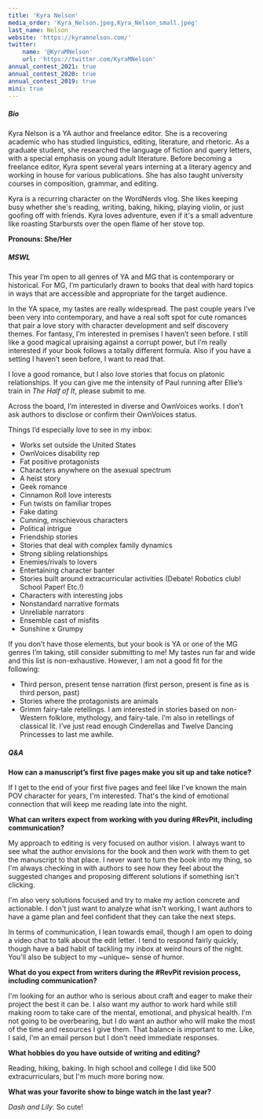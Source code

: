 ```yaml
---
title: 'Kyra Nelson'
media_order: 'Kyra_Nelson.jpeg,Kyra_Nelson_small.jpeg'
last_name: Nelson
website: 'https://kyramnelson.com/'
twitter:
    name: '@KyraMNelson'
    url: 'https://twitter.com/KyraMNelson'
annual_contest_2021: true
annual_contest_2020: true
annual_contest_2019: true
mini: true
---
```


##### Bio

Kyra Nelson is a YA author and freelance editor. She is a recovering academic who has studied linguistics, editing, literature, and rhetoric. As a graduate student, she researched the language of fiction and query letters, with a special emphasis on young adult literature. Before becoming a freelance editor, Kyra spent several years interning at a literary agency and working in house for various publications. She has also taught university courses in composition, grammar, and editing.

Kyra is a recurring character on the WordNerds vlog. She likes keeping busy whether she's reading, writing, baking, hiking, playing violin, or just goofing off with friends. Kyra loves adventure, even if it's a small adventure like roasting Starbursts over the open flame of her stove top.

**Pronouns: She/Her**

##### MSWL

This year I’m open to all genres of YA and MG that is contemporary or historical. For MG, I’m particularly drawn to books that deal with hard topics in ways that are accessible and appropriate for the target audience.

In the YA space, my tastes are really widespread. The past couple years I’ve been very into contemporary, and have a real soft spot for cute romances that pair a love story with character development and self discovery themes. For fantasy, I’m interested in premises I haven’t seen before. I still like a good magical upraising against a corrupt power, but I’m really interested if your book follows a totally different formula. Also if you have a setting I haven’t seen before, I want to read that. 

I love a good romance, but I also love stories that focus on platonic relationships. If you can give me the intensity of Paul running after Ellie’s train in _The Half of It_, please submit to me.

Across the board, I’m interested in diverse and OwnVoices works. I don’t ask authors to disclose or confirm their OwnVoices status.

Things I’d especially love to see in my inbox:
 * Works set outside the United States
 * OwnVoices disability rep
 * Fat positive protagonists
 * Characters anywhere on the asexual spectrum
 * A heist story
 * Geek romance
 * Cinnamon Roll love interests
 * Fun twists on familiar tropes
 * Fake dating
 * Cunning, mischievous characters
 * Political intrigue
 * Friendship stories
 * Stories that deal with complex family dynamics
 * Strong sibling relationships
 * Enemies/rivals to lovers
 * Entertaining character banter
 * Stories built around extracurricular activities (Debate! Robotics club! School Paper! Etc.!)
 * Characters with interesting jobs
 * Nonstandard narrative formats
 * Unreliable narrators
 * Ensemble cast of misfits
 * Sunshine x Grumpy

If you don’t have those elements, but your book is YA or one of the MG genres I’m taking, still consider submitting to me! My tastes run far and wide and this list is non-exhaustive. However, I am not a good fit for the following:

 * Third person, present tense narration (first person, present is fine as is third person, past)
 * Stories where the protagonists are animals
 * Grimm fairy-tale retellings. I am interested in stories based on non-Western folklore, mythology, and fairy-tale. I’m also in retellings of classical lit. I’ve just read enough Cinderellas and Twelve Dancing Princesses to last me awhile.

##### Q&A

**How can a manuscript’s first five pages make you sit up and take notice?**

If I get to the end of your first five pages and feel like I've known the main POV character for years, I'm interested. That's the kind of emotional connection that will keep me reading late into the night. 

**What can writers expect from working with you during #RevPit, including communication?**

My approach to editing is very focused on author vision. I always want to see what the author envisions for the book and then work with them to get the manuscript to that place. I never want to turn the book into my thing, so I'm always checking in with authors to see how they feel about the suggested changes and proposing different solutions if something isn't clicking. 

I'm also very solutions focused and try to make my action concrete and actionable. I don't just want to analyze what isn't working, I want authors to have a game plan and feel confident that they can take the next steps.

In terms of communication, I lean towards email, though I am open to doing a video chat to talk about the edit letter. I tend to respond fairly quickly, though have a bad habit of tackling my inbox at weird hours of the night. You'll also be subject to my ~unique~ sense of humor.

**What do you expect from writers during the #RevPit revision process, including communication?**

I'm looking for an author who is serious about craft and eager to make their project the best it can be. I also want my author to work hard while still making room to take care of the mental, emotional, and physical health. I'm not going to be overbearing, but I do want an author who will make the most of the time and resources I give them. That balance is important to me. Like, I said, I'm an email person but I don't need immediate responses.

**What hobbies do you have outside of writing and editing?**

Reading, hiking, baking. In high school and college I did like 500 extracurriculars, but I'm much more boring now.

**What was your favorite show to binge watch in the last year?**

_Dash and Lily_. So cute! 